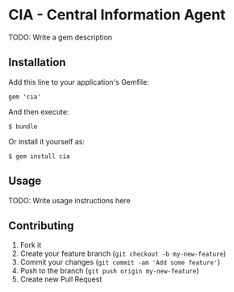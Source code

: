 # CIA - Central Information Agent

TODO: Write a gem description

## Installation

Add this line to your application's Gemfile:

    gem 'cia'

And then execute:

    $ bundle

Or install it yourself as:

    $ gem install cia

## Usage

TODO: Write usage instructions here

## Contributing

1. Fork it
2. Create your feature branch (`git checkout -b my-new-feature`)
3. Commit your changes (`git commit -am 'Add some feature'`)
4. Push to the branch (`git push origin my-new-feature`)
5. Create new Pull Request
